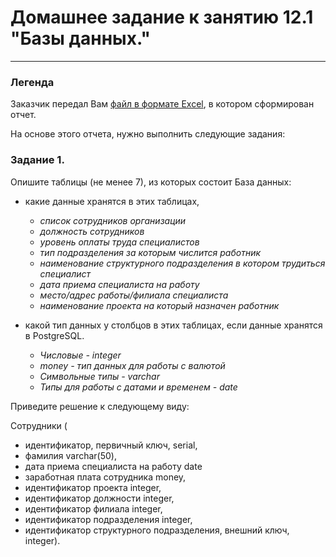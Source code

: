 # Домашнее задание к занятию 12.1 "Базы данных."
---
### Легенда

Заказчик передал Вам [файл в формате Excel](https://github.com/netology-code/sdb-homeworks/blob/main/resources/hw-12-1.xlsx), в котором сформирован отчет. 

На основе этого отчета, нужно выполнить следующие задания: 

### Задание 1.

Опишите таблицы (не менее 7), из которых состоит База данных:

- какие данные хранятся в этих таблицах,
  - *список сотрудников организации*
  - *должность сотрудников*
  - *уровень оплаты труда специалистов*
  - *тип подразделения за которым числится работник*
  - *наименование структурного подразделения в котором трудиться специалист*
  - *дата приема специалиста на работу*
  - *место/адрес работы/филиала специалиста*
  - *наименование проекта на который назначен работник*
  
- какой тип данных у столбцов в этих таблицах, если данные хранятся в PostgreSQL.
  - *Числовые - integer*
  - *money - тип данных для работы с валютой*
  - *Символьные типы - varchar*
  - *Типы для работы с датами и временем - date*

Приведите решение к следующему виду:

Сотрудники (

- идентификатор, первичный ключ, serial,
- фамилия varchar(50),
- дата приема специалиста на работу date
- заработная плата сотрудника money,
- идентификатор проекта integer,
- идентификатор должности integer,
- идентификатор филиала integer,
- идентификатор подразделения integer,
- идентификатор структурного подразделения, внешний ключ, integer).

